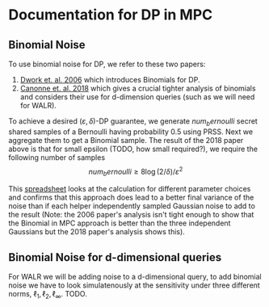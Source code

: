 # Documentation for DP in MPC

## Binomial Noise
To use binomial noise for DP, we refer to these two papers:
1. [Dwork et. al. 2006](https://www.iacr.org/archive/eurocrypt2006/40040493/40040493.pdf) which 
introduces Binomials for DP.
2. [Canonne et. al. 2018](https://arxiv.org/pdf/1805.10559.pdf) which gives a crucial tighter analysis of binomials and 
considers their use for d-dimension queries (such as we will need for WALR).


To achieve a desired $(\varepsilon, \delta)$-DP guarantee, we generate $num_bernoulli$ secret shared samples of a 
Bernoulli having probability $0.5$ using PRSS.  Next we aggregate them to get a Binomial sample. The result of the 2018 
paper above is that for small epsilon (TODO, how small required?), we require the following number of samples
$$ num_bernoulli \geq 8 \log(2/\delta) /\varepsilon^2$$

This [spreadsheet](https://docs.google.com/spreadsheets/d/1sMgqkMw3-yNBp6f8ctyv4Hdfx9Ei7muj0ZhP9i1DHrw/edit#gid=0) 
looks at the calculation for different parameter choices and confirms that this approach does lead to a better final 
variance of the noise than if each helper independently sampled Gaussian noise to add to the result (Note: the 2006 
paper's analysis isn't tight enough to show that the Binomial in MPC approach is better than the three independent 
Gaussians but the 2018 paper's analysis shows this).


## Binomial Noise for d-dimensional queries
For WALR we will be adding noise to a d-dimensional query, to add binomial noise we have to look 
simulatenously at the sensitivity under three different norms, $\ell_1, \ell_2, \ell_\infty$.  TODO. 